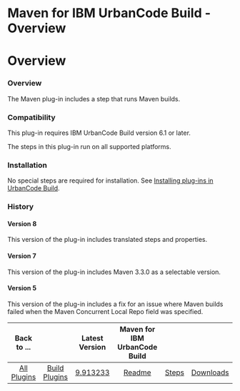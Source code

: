 
Maven for IBM UrbanCode Build - Overview
========================================

# Overview



### Overview




 


The Maven plug-in includes a step that runs Maven builds.


### Compatibility


This plug-in requires IBM UrbanCode Build version 6.1 or later.


The steps in this plug-in run on all supported platforms.


### Installation


No special steps are required for installation. See [Installing plug-ins in UrbanCode Build](http://www-01.ibm.com/support/knowledgecenter/#!/SS8NMD_6.1.2/com.ibm.ucbuild.doc/topics/plugin_ch.html "Installing plug-ins in UrbanCode Build").


### History


#### Version 8


This version of the plug-in includes translated steps and properties.


#### Version 7


This version of the plug-in includes Maven 3.3.0 as a selectable version.


#### Version 5


This version of the plug-in includes a fix for an issue where Maven builds failed when the Maven Concurrent Local Repo field was specified.




|Back to ...||Latest Version|Maven for IBM UrbanCode Build |||
| :---: | :---: | :---: | :---: | :---: | :---: |
|[All Plugins](../../index.md)|[Build Plugins](../README.md)|[9.913233](https://raw.githubusercontent.com/UrbanCode/IBM-UCB-PLUGINS/main/files/Maven/Maven-9.913233.zip)|[Readme](README.md)|[Steps](steps.md)|[Downloads](downloads.md)|
